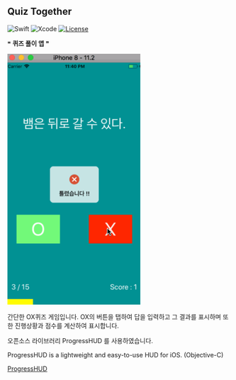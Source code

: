 ## Quiz Together
![Swift](https://img.shields.io/badge/Swift-4.0-orange.svg?style=flat-square) ![Xcode](https://img.shields.io/badge/Xcode-9-blue.svg?longCache=true&style=flat-square) [![License](https://img.shields.io/badge/License-MIT-green.svg?longCache=true&style=flat-square)](https://github.com/caudatus/SeoJaeHyeong_iOS_School6/blob/master/LICENSE)

&#10077; **퀴즈 풀이 앱** &#10078;

<img src="/Img/Project/quiz_together.gif" title="Quiz" width="300px" float="center">

간단한 OX퀴즈 게임입니다.
OX의 버튼을 탭하여 답을 입력하고 그 결과를 표시하며
또한 진행상황과 점수를 계산하여 표시합니다.

오픈소스 라이브러리 ProgressHUD 를 사용하였습니다.

ProgressHUD is a lightweight and easy-to-use HUD for iOS. (Objective-C)

[ProgressHUD](https://github.com/relatedcode/ProgressHUD)
